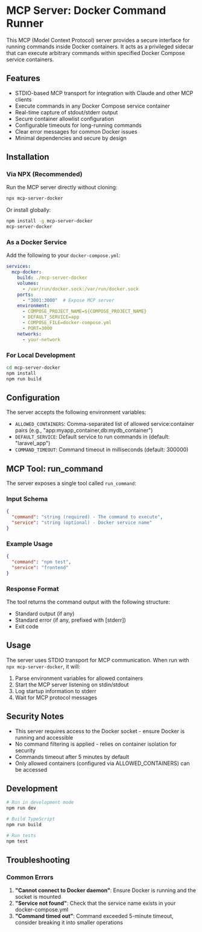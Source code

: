 # MCP Server: Docker Command Runner

This MCP (Model Context Protocol) server provides a secure interface for running commands inside Docker containers. It acts as a privileged sidecar that can execute arbitrary commands within specified Docker Compose service containers.

## Features

- STDIO-based MCP transport for integration with Claude and other MCP clients
- Execute commands in any Docker Compose service container
- Real-time capture of stdout/stderr output
- Secure container allowlist configuration
- Configurable timeouts for long-running commands
- Clear error messages for common Docker issues
- Minimal dependencies and secure by design

## Installation

### Via NPX (Recommended)

Run the MCP server directly without cloning:

```bash
npx mcp-server-docker
```

Or install globally:

```bash
npm install -g mcp-server-docker
mcp-server-docker
```

### As a Docker Service

Add the following to your `docker-compose.yml`:

```yaml
services:
  mcp-docker:
    build: ./mcp-server-docker
    volumes:
      - /var/run/docker.sock:/var/run/docker.sock
    ports:
      - "3001:3000"  # Expose MCP server
    environment:
      - COMPOSE_PROJECT_NAME=${COMPOSE_PROJECT_NAME}
      - DEFAULT_SERVICE=app
      - COMPOSE_FILE=docker-compose.yml
      - PORT=3000
    networks:
      - your-network
```

### For Local Development

```bash
cd mcp-server-docker
npm install
npm run build
```

## Configuration

The server accepts the following environment variables:

- `ALLOWED_CONTAINERS`: Comma-separated list of allowed service:container pairs (e.g., "app:myapp_container,db:mydb_container")
- `DEFAULT_SERVICE`: Default service to run commands in (default: "laravel_app")
- `COMMAND_TIMEOUT`: Command timeout in milliseconds (default: 300000)

## MCP Tool: run_command

The server exposes a single tool called `run_command`:

### Input Schema

```json
{
  "command": "string (required) - The command to execute",
  "service": "string (optional) - Docker service name"
}
```

### Example Usage

```json
{
  "command": "npm test",
  "service": "frontend"
}
```

### Response Format

The tool returns the command output with the following structure:
- Standard output (if any)
- Standard error (if any, prefixed with [stderr])
- Exit code

## Usage

The server uses STDIO transport for MCP communication. When run with `npx mcp-server-docker`, it will:

1. Parse environment variables for allowed containers
2. Start the MCP server listening on stdin/stdout
3. Log startup information to stderr
4. Wait for MCP protocol messages

## Security Notes

- This server requires access to the Docker socket - ensure Docker is running and accessible
- No command filtering is applied - relies on container isolation for security
- Commands timeout after 5 minutes by default
- Only allowed containers (configured via ALLOWED_CONTAINERS) can be accessed

## Development

```bash
# Run in development mode
npm run dev

# Build TypeScript
npm run build

# Run tests
npm test
```

## Troubleshooting

### Common Errors

1. **"Cannot connect to Docker daemon"**: Ensure Docker is running and the socket is mounted
2. **"Service not found"**: Check that the service name exists in your docker-compose.yml
3. **"Command timed out"**: Command exceeded 5-minute timeout, consider breaking it into smaller operations